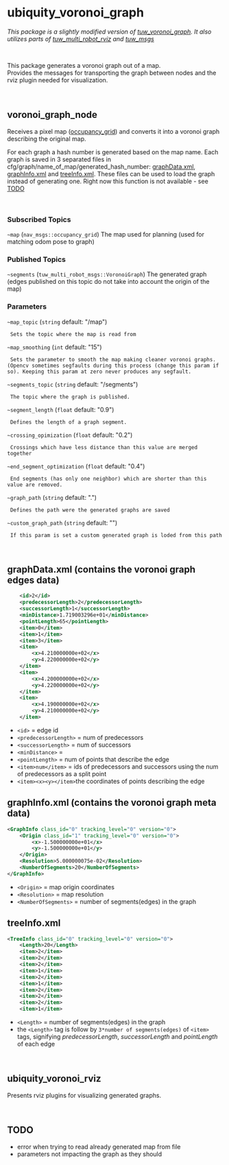 # ubiquity\_voronoi\_graph

<em>This package is a slightly modified version of [tuw_voronoi_graph](https://github.com/tuw-robotics/tuw_multi_robot/tree/master/tuw_voronoi_graph). It also utilizes parts of [tuw_multi_robot_rviz](https://github.com/tuw-robotics/tuw_multi_robot/tree/master/tuw_multi_robot_rviz) and [tuw_msgs](https://github.com/tuw-robotics/tuw_msgs)</em>  

<br>

This package generates a voronoi graph out of a map.  
Provides the messages for transporting the graph between nodes and the rviz plugin needed for visualization.

<br>

## voronoi\_graph\_node
Receives a pixel map ([occupancy\_grid](http://docs.ros.org/api/nav_msgs/html/msg/OccupancyGrid.html)) and converts it into a voronoi graph describing the original map.

For each graph a hash number is generated based on the map name.
Each graph is saved in 3 separated files in cfg/graph/name_of_map/generated_hash_number: [graphData.xml](#graphdataxml-contains-the-voronoi-graph-edges-data), [graphInfo.xml](#graphinfoxml-contains-the-voronoi-graph-meta-data) and [treeInfo.xml](#treeinfoxml). These files can be used to load the graph instead of generating one. Right now this function is not available - see [TODO](#todo)
  
<br>

### Subscribed Topics

`~map` (`nav_msgs::occupancy_grid`)
    The map used for planning (used for matching odom pose to graph)

### Published Topics

`~segments` (`tuw_multi_robot_msgs::VoronoiGraph`)
    The generated graph (edges published on this topic do not take into account the origin of the map)

### Parameters

`~map_topic` (`string` default: "/map")

     Sets the topic where the map is read from

`~map_smoothing` (`int` default: "15")

     Sets the parameter to smooth the map making cleaner voronoi graphs. (Opencv sometimes segfaults during this process (change this param if so). Keeping this param at zero never produces any segfault.

`~segments_topic` (`string` default: "/segments")

     The topic where the graph is published.

`~segment_length` (`float` default: "0.9")

     Defines the length of a graph segment.

`~crossing_opimization` (`float` default: "0.2")

     Crossings which have less distance than this value are merged together

`~end_segment_optimization` (`float` default: "0.4")

     End segments (has only one neighbor) which are shorter than this value are removed.

`~graph_path` (`string` default: ".") 

     Defines the path were the generated graphs are saved

`~custom_graph_path` (`string` default: "") 

     If this param is set a custom generated graph is loded from this path

<br>

## graphData.xml (contains the voronoi graph edges data)  
```xml
    <id>2</id>
    <predecessorLength>2</predecessorLength>
    <successorLength>1</successorLength>
    <minDistance>1.719003296e+01</minDistance>
    <pointLength>65</pointLength>
    <item>0</item>
    <item>1</item>
    <item>3</item>
    <item>
        <x>4.210000000e+02</x>
        <y>4.220000000e+02</y>
    </item>
    <item>
        <x>4.200000000e+02</x>
        <y>4.220000000e+02</y>
    </item>
    <item>
        <x>4.190000000e+02</x>
        <y>4.210000000e+02</y>
    </item>
```
- `<id>` = edge id  
- `<predecessorLength>` = num of predecessors  
- `<successorLength>` = num of successors  
- `<minDistance>` = 
- `<pointLength>` = num of points that describe the edge  
- `<item>num</item>` = ids of predecessors and successors using the num of predecessors as a split point  
- `<item><x><y></item>`the coordinates of points describing the edge  
  
## graphInfo.xml (contains the voronoi graph meta data)
```xml
<GraphInfo class_id="0" tracking_level="0" version="0">
	<Origin class_id="1" tracking_level="0" version="0">
		<x>-1.500000000e+01</x>
		<y>-1.500000000e+01</y>
	</Origin>
	<Resolution>5.000000075e-02</Resolution>
	<NumberOfSegments>20</NumberOfSegments>
</GraphInfo>
```
- `<Origin>` = map origin coordinates
- `<Resolution>` = map resolution
- `<NumberOfSegments>` = number of segments(edges) in the graph  
  

## treeInfo.xml
```xml
<TreeInfo class_id="0" tracking_level="0" version="0">
	<Length>20</Length>
	<item>2</item>
	<item>2</item>
	<item>2</item>
	<item>1</item>
	<item>2</item>
	<item>1</item>
	<item>2</item>
	<item>2</item>
	<item>2</item>
	<item>1</item>
```
- `<Length>` = number of segments(edges) in the graph  
-  the `<Length>` tag is follow by `3*number of segments(edges)` of `<item>` tags, signifying *predecessorLength*, *successorLength* and *pointLength* of each edge

<br>

## ubiquity\_voronoi\_rviz
Presents rviz plugins for visualizing generated graphs. 

<br>

## TODO
- error when trying to read already generated map from file
- parameters not impacting the graph as they should

